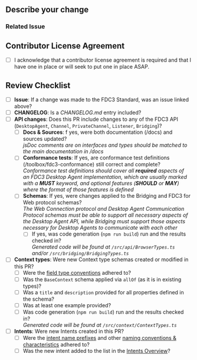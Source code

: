 ## Describe your change

<!--- Describe your change here-->

### Related Issue
<!--- This project prefers to accept pull requests related to open issues -->
<!--- If suggesting a new feature or change, please discuss it in an issue first -->
<!--- Please [link to the issue here](https://docs.github.com/en/issues/tracking-your-work-with-issues/using-issues/linking-a-pull-request-to-an-issue) by writing "resolves #123456" here: -->

## Contributor License Agreement

<!--- All contributions to FDC3 must be made under an active contributor license agreement and the [Community Specification License](https://github.com/finos/FDC3/blob/main/LICENSE.md). This will be checked by the EasyCLA tool (https://easycla.lfx.linuxfoundation.org/) that runs automatically on every PR. If you've not contributed to FDC3 before, look for a comment on your PR shortly after it is raised and follow the instructions to establish a CLA or have it acknowledged by the EasyCLA tool. -->

- [ ] I acknowledge that a contributor license agreement is required and that I have one in place or will seek to put one in place ASAP.

## Review Checklist

<!--- Checklist to be completed by reviewers, and pre-checked by the authors of a PR -->

- [ ] **Issue**: If a change was made to the FDC3 Standard, was an issue linked above?
- [ ] **CHANGELOG**: Is a *CHANGELOG.md* entry included?
- [ ] **API changes**: Does this PR include changes to any of the FDC3 API (`DesktopAgent`, `Channel`, `PrivateChannel`, `Listener`, `Bridging`)?
  - [ ] **Docs & Sources**: f yes, were both documentation (/docs) and sources updated?<br/>
        *jsDoc comments are on interfaces and types should be matched to the main documentation in /docs*
  - [ ] **Conformance tests**: If yes, are conformance test definitions (/toolbox/fdc3-conformance) still correct and complete?<br/>
        *Conformance test definitions should cover all **required** aspects of an FDC3 Desktop Agent implementation, which are usually marked with a **MUST** keyword, and  optional features (**SHOULD** or **MAY**) where the format of those features is defined*
  - [ ] **Schemas**: If yes, were changes applied to the Bridging and FDC3 for Web protocol schemas?<br/>
        *The Web Connection protocol and Desktop Agent Communication Protocol schemas must be able to support all necessary aspects of the Desktop Agent API, while Bridging must support those aspects necessary for Desktop Agents to communicate with each other*
    - [ ] If yes, was code generation (`npm run build`) run and the results checked in?<br/>
        *Generated code will be found at `/src/api/BrowserTypes.ts` and/or `/src/bridging/BridgingTypes.ts`*
- [ ] **Context types**: Were new Context type schemas created or modified in this PR?
  - [ ] Were the [field type conventions](https://fdc3.finos.org/docs/context/spec#field-type-conventions) adhered to?
  - [ ] Was the `BaseContext` schema applied via `allOf` (as it is in existing types)?
  - [ ] Was a `title` and `description` provided for all properties defined in the schema?
  - [ ] Was at least one example provided?
  - [ ] Was code generation (`npm run build`) run and the results checked in?<br/>
        *Generated code will be found at `/src/context/ContextTypes.ts`*
- [ ] **Intents**: Were new Intents created in this PR?
  - [ ] Were the [intent name prefixes](https://fdc3.finos.org/docs/intents/spec#intent-name-prefixes) and other [naming conventions & characteristics](https://fdc3.finos.org/docs/intents/spec#naming-conventions) adhered to?
  - [ ] Was the new intent added to the list in the [Intents Overview](https://fdc3.finos.org/docs/intents/spec#standard-intents)?
